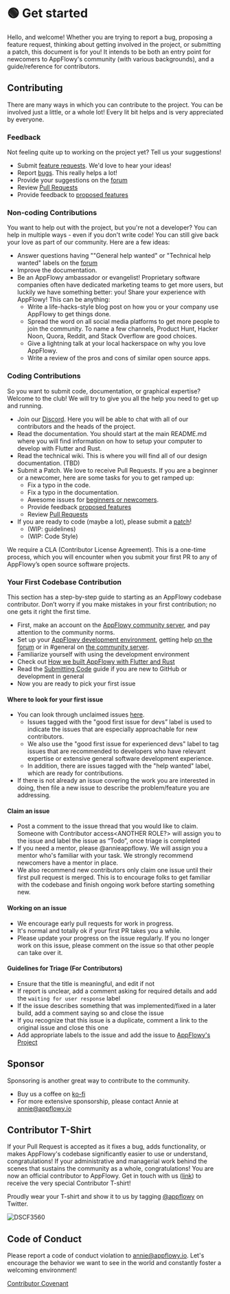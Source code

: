 # 🟢 Get started

Hello, and welcome! Whether you are trying to report a bug, proposing a feature request, thinking about getting involved in the project, or submitting a patch, this document is for you! It intends to be both an entry point for newcomers to AppFlowy's community (with various backgrounds), and a guide/reference for contributors.

## Contributing

There are many ways in which you can contribute to the project. You can be involved just a little, or a whole lot! Every lit bit helps and is very appreciated by everyone.

### Feedback

Not feeling quite up to working on the project yet? Tell us your suggestions!

* Submit [feature requests](https://github.com/AppFlowy-IO/appflowy/issues). We'd love to hear your ideas!
* Report [bugs](https://github.com/AppFlowy-IO/appflowy/issues). This really helps a lot!
* Provide your suggestions on the [forum](https://github.com/AppFlowy-IO/appflowy/discussions)
* Review [Pull Requests](https://github.com/AppFlowy-IO/appflowy/pulls)
* Provide feedback to [proposed features](https://github.com/AppFlowy-IO/appflowy/issues)

### Non-coding Contributions

You want to help out with the project, but you're not a developer? You can help in multiple ways - even if you don't write code! You can still give back your love as part of our community. Here are a few ideas:

* Answer questions having ""General help wanted" or "Technical help wanted" labels on the [forum](https://github.com/AppFlowy-IO/appflowy/discussions)
* Improve the documentation.
* Be an AppFlowy ambassador or evangelist! Proprietary software companies often have dedicated marketing teams to get more users, but luckily we have something better: you! Share your experience with AppFlowy! This can be anything:
  * Write a life-hacks-style blog post on how you or your company use AppFlowy to get things done.
  * Spread the word on all social media platforms to get more people to join the community. To name a few channels, Product Hunt, Hacker Noon, Quora, Reddit, and Stack Overflow are good choices.
  * Give a lightning talk at your local hackerspace on why you love AppFlowy.
  * Write a review of the pros and cons of similar open source apps.

### Coding Contributions

So you want to submit code, documentation, or graphical expertise? Welcome to the club! We will try to give you all the help you need to get up and running.

* Join our [Discord](https://discord.com/invite/9Q2xaN37tV). Here you will be able to chat with all of our contributors and the heads of the project.
* Read the documentation. You should start at the main README.md where you will find information on how to setup your computer to develop with Flutter and Rust.
* Read the technical wiki. This is where you will find all of our design documentation. (TBD)
* Submit a Patch. We love to receive Pull Requests. If you are a beginner or a newcomer, here are some tasks for you to get ramped up:
  * Fix a typo in the code.
  * Fix a typo in the documentation.
  * Awesome issues for [beginners or newcomers](https://github.com/AppFlowy-IO/appflowy/issues?q=is%3Aissue+is%3Aopen+label%3A%22good+first+issue+for+devs%22).
  * Provide feedback [proposed features](https://github.com/AppFlowy-IO/appflowy/issues)
  * Review [Pull Requests](https://github.com/AppFlowy-IO/appflowy/pulls)
* If you are ready to code (maybe a lot), please submit a [patch](https://github.com/AppFlowy-IO/appflowy/pulls)!
  * (WIP: guidelines)
  * (WIP: Code Style)

We require a CLA (Contributor License Agreement). This is a one-time process, which you will encounter when you submit your first PR to any of AppFlowy’s open source software projects.

### Your First Codebase Contribution

This section has a step-by-step guide to starting as an AppFlowy codebase contributor. Don’t worry if you make mistakes in your first contribution; no one gets it right the first time.

* First, make an account on the [AppFlowy community server](https://discord.gg/9Q2xaN37tV), and pay attention to the community norms.
* Set up your [AppFlowy development environment](software-contributions/environment-setup/), getting help [on the forum](https://github.com/AppFlowy-IO/appflowy/discussions) or in #general on [the community server](https://discord.gg/9Q2xaN37tV).
* Familiarize yourself with using the development environment
* Check out [How we built AppFlowy with Flutter and Rust](https://blog-appflowy.ghost.io/tech-design-flutter-rust/)
* Read the [Submitting Code](software-contributions/submitting-code/) guide if you are new to GitHub or development in general
* Now you are ready to pick your first issue

#### Where to look for your first issue

* You can look through unclaimed issues [here](https://github.com/orgs/AppFlowy-IO/projects/5/views/4).
  * Issues tagged with the "good first issue for devs” label is used to indicate the issues that are especially approachable for new contributors.
  * We also use the "good first issue for experienced devs" label to tag issues that are recommended to developers who have relevant expertise or extensive general software development experience.
  * In addition, there are issues tagged with the "help wanted" label, which are ready for contributions.
* If there is not already an issue covering the work you are interested in doing, then file a new issue to describe the problem/feature you are addressing.

#### Claim an issue

* Post a comment to the issue thread that you would like to claim. Someone with Contributor access\<ANOTHER ROLE?> will assign you to the issue and label the issue as “Todo”, once triage is completed
* If you need a mentor, please @annieappflowy. We will assign you a mentor who's familiar with your task. We strongly recommend newcomers have a mentor in place.
* We also recommend new contributors only claim one issue until their first pull request is merged. This is to encourage folks to get familiar with the codebase and finish ongoing work before starting something new.

#### Working on an issue

* We encourage early pull requests for work in progress.
* It's normal and totally ok if your first PR takes you a while.
* Please update your progress on the issue regularly. If you no longer work on this issue, please comment on the issue so that other people can take over it.

#### Guidelines for Triage (For Contributors)

* Ensure that the title is meaningful, and edit if not
* If report is unclear, add a comment asking for required details and add the `waiting for user response` label
* If the issue describes something that was implemented/fixed in a later build, add a comment saying so and close the issue
* If you recognize that this issue is a duplicate, comment a link to the original issue and close this one
* Add appropriate labels to the issue and add the issue to [AppFlowy's Project](https://github.com/orgs/AppFlowy-IO/projects/5/views/3)

## Sponsor

Sponsoring is another great way to contribute to the community.

* Buy us a coffee on [ko-fi](https://ko-fi.com/appflowy)
* For more extensive sponsorship, please contact Annie at [annie@appflowy.io](mailto:annie@appflowy.io)

## Contributor T-Shirt

If your Pull Request is accepted as it fixes a bug, adds functionality, or makes AppFlowy's codebase significantly easier to use or understand, congratulations! If your administrative and managerial work behind the scenes that sustains the community as a whole, congratulations! You are now an official contributor to AppFlowy. Get in touch with us ([link](https://tally.so/r/mKP5z3)) to receive the very special Contributor T-shirt!

Proudly wear your T-shirt and show it to us by tagging [@appflowy](https://twitter.com/appflowy) on Twitter.

![DSCF3560](https://user-images.githubusercontent.com/12026239/186107764-5b5dcd21-f5a8-4b40-8ed5-9fa271fe6425.jpg)

## Code of Conduct

Please report a code of conduct violation to [annie@appflowy.io](mailto:annie@appflowy.io). Let's encourage the behavior we want to see in the world and constantly foster a welcoming environment!

[Contributor Covenant](https://www.contributor-covenant.org/version/2/0/code\_of\_conduct/)
